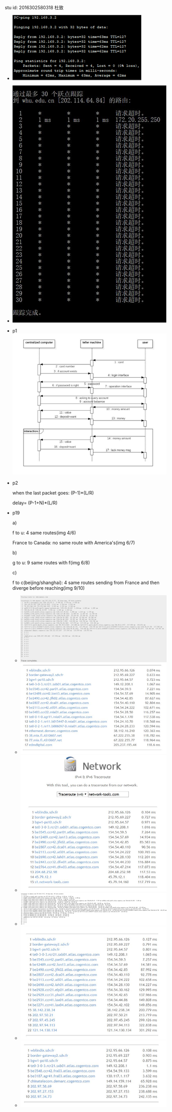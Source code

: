 stu id: 2016302580318 杜致



- ![](/img/img0.JPG)

- ![](/img/img1.JPG)



- p1![](/img/img2.JPG)

- p2

  when the last packet goes: (P-1)*(L/R)

  delay= (P-1+N)*(L/R)

- p19

  a) 

  f to u: 4 same routes(img 4/6) 

  France to Canada: no same route with America's(img 6/7)

  b)

  g to u: 9 same routes with f(img 6/8)

  c)

  f to c(beijing/shanghai): 4 same routes sending from France and then diverge before reaching(img 9/10)
  
  - ![](/img/img4.JPG)
  - ![](/img/img6.JPG)
  - ![](/img/img7.JPG)
  - ![](/img/img8.JPG)
  - ![](/img/img9.JPG)
  - ![](/img/img10.JPG)
